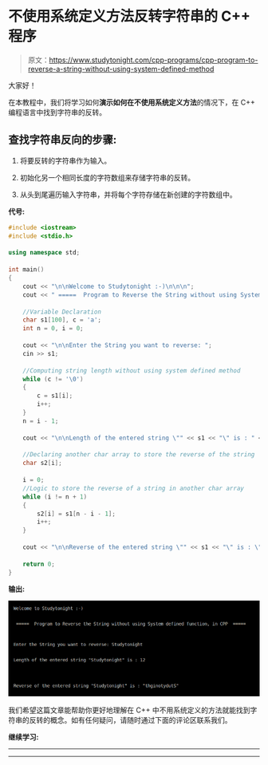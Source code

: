 # 不使用系统定义方法反转字符串的 C++ 程序

> 原文：<https://www.studytonight.com/cpp-programs/cpp-program-to-reverse-a-string-without-using-system-defined-method>

大家好！

在本教程中，我们将学习如何**演示如何在不使用系统定义方法**的情况下，在 C++ 编程语言中找到字符串的反转。

## **查找字符串反向的步骤:**

1.  将要反转的字符串作为输入。

2.  初始化另一个相同长度的字符数组来存储字符串的反转。

3.  从头到尾遍历输入字符串，并将每个字符存储在新创建的字符数组中。

**代号:**

```cpp
#include <iostream>
#include <stdio.h>

using namespace std;

int main()
{
    cout << "\n\nWelcome to Studytonight :-)\n\n\n";
    cout << " =====  Program to Reverse the String without using System defined function, in CPP  ===== \n\n";

    //Variable Declaration
    char s1[100], c = 'a';
    int n = 0, i = 0;

    cout << "\n\nEnter the String you want to reverse: ";
    cin >> s1;

    //Computing string length without using system defined method
    while (c != '\0')
    {
        c = s1[i];
        i++;
    }
    n = i - 1;

    cout << "\n\nLength of the entered string \"" << s1 << "\" is : " << n << "\n\n\n";

    //Declaring another char array to store the reverse of the string
    char s2[i];

    i = 0;
    //Logic to store the reverse of a string in another char array
    while (i != n + 1)
    {
        s2[i] = s1[n - i - 1];
        i++;
    }

    cout << "\n\nReverse of the entered string \"" << s1 << "\" is : \"" << s2 << "\"\n\n\n";

    return 0;
} 
```

**输出:**

![C++ string reverse](img/e3413049f66f22d66e3e7feefe1c106f.png)

我们希望这篇文章能帮助你更好地理解在 C++ 中不用系统定义的方法就能找到字符串的反转的概念。如有任何疑问，请随时通过下面的评论区联系我们。

**继续学习:**

* * *

* * *